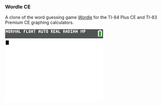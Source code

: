 ### Wordle CE

A clone of the word guessing game [Wordle](https://www.powerlanguage.co.uk/wordle/)
for the TI-84 Plus CE and TI-83 Premium CE graphing calculators.

![Animated screenshot of gameplay](screenshot.png)
